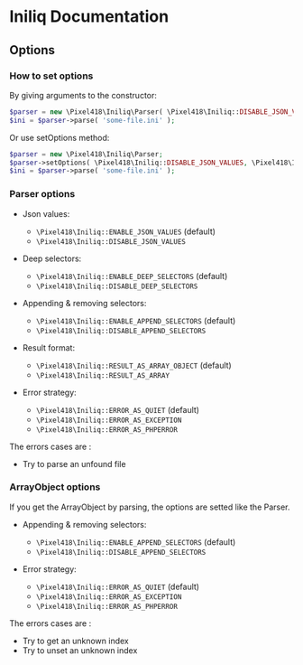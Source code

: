 Iniliq Documentation
====================

Options
-------

### How to set options 

By giving arguments to the constructor:
```php
$parser = new \Pixel418\Iniliq\Parser( \Pixel418\Iniliq::DISABLE_JSON_VALUES, \Pixel418\Iniliq::DISABLE_DEEP_SELECTORS );
$ini = $parser->parse( 'some-file.ini' );
```

Or use setOptions method:
```php
$parser = new \Pixel418\Iniliq\Parser;
$parser->setOptions( \Pixel418\Iniliq::DISABLE_JSON_VALUES, \Pixel418\Iniliq::DISABLE_DEEP_SELECTORS );
$ini = $parser->parse( 'some-file.ini' );
```


### Parser options

*   Json values:
    * <code>\Pixel418\Iniliq::ENABLE_JSON_VALUES</code> (default)
    * <code>\Pixel418\Iniliq::DISABLE_JSON_VALUES</code>

*   Deep selectors:
    * <code>\Pixel418\Iniliq::ENABLE_DEEP_SELECTORS</code> (default)
    * <code>\Pixel418\Iniliq::DISABLE_DEEP_SELECTORS</code> 

*   Appending & removing selectors:
    * <code>\Pixel418\Iniliq::ENABLE_APPEND_SELECTORS</code> (default)
    * <code>\Pixel418\Iniliq::DISABLE_APPEND_SELECTORS</code>

*   Result format:
    * <code>\Pixel418\Iniliq::RESULT_AS_ARRAY_OBJECT</code> (default)
    * <code>\Pixel418\Iniliq::RESULT_AS_ARRAY</code>

*   Error strategy:
    * <code>\Pixel418\Iniliq::ERROR_AS_QUIET</code> (default)
    * <code>\Pixel418\Iniliq::ERROR_AS_EXCEPTION</code>
    * <code>\Pixel418\Iniliq::ERROR_AS_PHPERROR</code>

The errors cases are :

 * Try to parse an unfound file 


### ArrayObject options

If you get the ArrayObject by parsing, the options are setted like the Parser.

*   Appending & removing selectors:
    * <code>\Pixel418\Iniliq::ENABLE_APPEND_SELECTORS</code> (default)
    * <code>\Pixel418\Iniliq::DISABLE_APPEND_SELECTORS</code>

*   Error strategy:
    * <code>\Pixel418\Iniliq::ERROR_AS_QUIET</code> (default)
    * <code>\Pixel418\Iniliq::ERROR_AS_EXCEPTION</code>
    * <code>\Pixel418\Iniliq::ERROR_AS_PHPERROR</code>

The errors cases are :

 * Try to get an unknown index
 * Try to unset an unknown index
